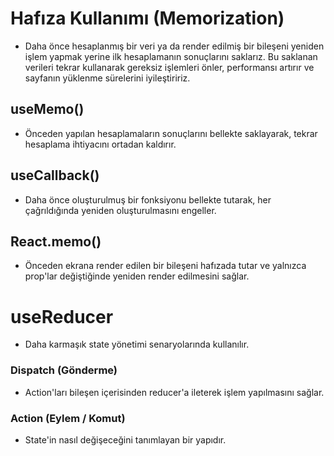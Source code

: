 # Hafıza Kullanımı (Memorization)

- Daha önce hesaplanmış bir veri ya da render edilmiş bir bileşeni yeniden işlem yapmak yerine ilk hesaplamanın sonuçlarını saklarız. Bu saklanan verileri tekrar kullanarak gereksiz işlemleri önler, performansı artırır ve sayfanın yüklenme sürelerini iyileştiririz.

## useMemo()

- Önceden yapılan hesaplamaların sonuçlarını bellekte saklayarak, tekrar hesaplama ihtiyacını ortadan kaldırır.

## useCallback()

- Daha önce oluşturulmuş bir fonksiyonu bellekte tutarak, her çağrıldığında yeniden oluşturulmasını engeller.

## React.memo()

- Önceden ekrana render edilen bir bileşeni hafızada tutar ve yalnızca prop'lar değiştiğinde yeniden render edilmesini sağlar.

# useReducer

- Daha karmaşık state yönetimi senaryolarında kullanılır.

### Dispatch (Gönderme)

- Action'ları bileşen içerisinden reducer'a ileterek işlem yapılmasını sağlar.

### Action (Eylem / Komut)

- State'in nasıl değişeceğini tanımlayan bir yapıdır.
